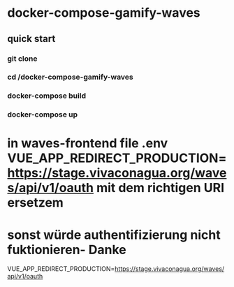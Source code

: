 # docker-compose-gamify-waves

## quick start

###  git clone 

### cd /docker-compose-gamify-waves

### docker-compose build

### docker-compose up

# in waves-frontend file .env VUE_APP_REDIRECT_PRODUCTION=https://stage.vivaconagua.org/waves/api/v1/oauth mit dem richtigen URI ersetzem
# sonst würde authentifizierung nicht fuktionieren- Danke
VUE_APP_REDIRECT_PRODUCTION=https://stage.vivaconagua.org/waves/api/v1/oauth
